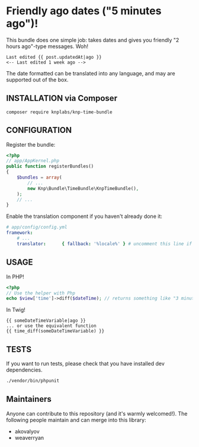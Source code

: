 # Friendly ago dates ("5 minutes ago")!

This bundle does one simple job: takes dates and gives you friendly "2 hours ago"-type messages. Woh!

```html+jinja
Last edited {{ post.updatedAt|ago }}
<-- Last edited 1 week ago -->
```

The date formatted can be translated into any language, and may are supported out of the box.

## INSTALLATION via Composer

    composer require knplabs/knp-time-bundle

## CONFIGURATION
Register the bundle:

```php
<?php
// app/AppKernel.php
public function registerBundles()
{
    $bundles = array(
        // ...
        new Knp\Bundle\TimeBundle\KnpTimeBundle(),
    );
    // ...
}
```

Enable the translation component if you haven't already done it:

```yaml
# app/config/config.yml
framework:
    # ...
    translator:      { fallback: '%locale%' } # uncomment this line if you see this line commented
```


## USAGE

In PHP!

```php
<?php
// Use the helper with Php
echo $view['time']->diff($dateTime); // returns something like "3 minutes ago"
```

In Twig!

```html+jinja
{{ someDateTimeVariable|ago }}
... or use the equivalent function
{{ time_diff(someDateTimeVariable) }}
```

## TESTS

If you want to run tests, please check that you have installed dev dependencies.

```bash
./vendor/bin/phpunit
```

## Maintainers

Anyone can contribute to this repository (and it's warmly welcomed!). The following
people maintain and can merge into this library:

* akovalyov
* weaverryan
